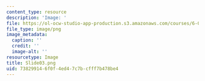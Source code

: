 ```yaml
---
content_type: resource
description: 'Image: '
file: https://ol-ocw-studio-app-production.s3.amazonaws.com/courses/6-004-computation-structures-spring-2017/738299146f0f4ed47c7bcfff7b478be4_Slide03.png
file_type: image/png
image_metadata:
  caption: ''
  credit: ''
  image-alt: ''
resourcetype: Image
title: Slide03.png
uid: 73829914-6f0f-4ed4-7c7b-cfff7b478be4
---
```

